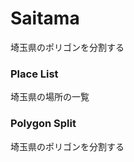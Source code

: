 Saitama
===============

埼玉県のポリゴンを分割する

### Place List

埼玉県の場所の一覧

### Polygon Split

埼玉県のポリゴンを分割する
